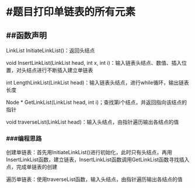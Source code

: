 # #题目打印单链表的所有元素

## ##函数声明

LinkList InitiateLinkList()：返回头结点

void InsertLinkList(LinkList head, int x, int i)：输入链表头结点、数值、插入位置，对头结点进行不断插入建立单链表

int LengthLinkList(LinkList head)：输入链表头结点，进行while循环，输出链表长度

Node * GetLinkList(LinkList head, int i)；查找第i个结点，并返回指向该结点的指针

void traverseList(LinkList head)：输入头结点，由指针遍历输出各结点的值

### ###编程思路

创建单链表：首先用InitiateLinkList()进行初始化，此时只有头结点，再用InsertLinkList函数，建立链表，InsertLinkList函数调用GetLinkList函数寻找插入点，完成单链表的创建

遍历单链表：使用traverseList函数，输入头结点，由指针遍历输出各结点的值